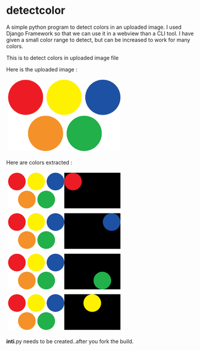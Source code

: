 # detectcolor
A simple python program to detect colors in an uploaded image. I used Django Framework so that we can use it in a webview than a CLI tool.
I have given a small color range to detect, but can be increased to work for many colors.

This is to detect colors in uploaded image file

Here is the uploaded image :

<img src="https://github.com/rathankalluri/detectcolor/blob/master/uploads/cirlces.jpg" width="300" style="padding:5px 5px"/>

Here are colors extracted :

<img src="https://github.com/rathankalluri/detectcolor/blob/master/uploads/cirlces-1.jpg" width="300" style="padding:5px 5px"/>
<img src="https://github.com/rathankalluri/detectcolor/blob/master/uploads/cirlces-2.jpg" width="300" style="padding:5px 5px"/>
<img src="https://github.com/rathankalluri/detectcolor/blob/master/uploads/cirlces-3.jpg" width="300" style="padding:5px 5px"/>
<img src="https://github.com/rathankalluri/detectcolor/blob/master/uploads/cirlces-4.jpg" width="300" style="padding:5px 5px"/>

__inti__.py needs to be created..after you fork the build.
